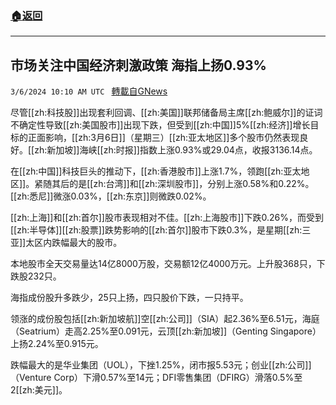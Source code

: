 ###  [:house:返回](README.md)
---


## 市场关注中国经济刺激政策 海指上扬0.93%
`3/6/2024 10:10 AM UTC ` [轉載自GNews](https://gnews.org/articles/2370243)

尽管[[zh:科技股]]出现套利回调、[[zh:美国]]联邦储备局主席[[zh:鲍威尔]]的证词不确定性导致[[zh:美国股市]]出现下跌，但受到[[zh:中国]]5%[[zh:经济]]增长目标的正面影响，[[zh:3月6日]]（星期三）[[zh:亚太地区]]多个股市仍然表现良好。[[zh:新加坡]]海峡[[zh:时报]]指数上涨0.93%或29.04点，收报3136.14点。

在[[zh:中国]]科技巨头的推动下，[[zh:香港股市]]上涨1.7%，领跑[[zh:亚太地区]]。紧随其后的是[[zh:台湾]]和[[zh:深圳股市]]，分别上涨0.58%和0.22%。[[zh:悉尼]]微涨0.03%，[[zh:东京]]则微跌0.02%。

[[zh:上海]]和[[zh:首尔]]股市表现相对不佳。[[zh:上海股市]]下跌0.26%，而受到[[zh:半导体]][[zh:股票]]跌势影响的[[zh:首尔]]股市下跌0.3%，是星期[[zh:三亚]]太区内跌幅最大的股市。

本地股市全天交易量达14亿8000万股，交易额12亿4000万元。上升股368只，下跌股232只。

海指成份股升多跌少，25只上扬，四只股价下跌，一只持平。

领涨的成份股包括[[zh:新加坡航]]空[[zh:公司]]（SIA）起2.36%至6.51元，海庭（Seatrium）走高2.25%至0.091元，云顶[[zh:新加坡]]（Genting Singapore）上扬2.24%至0.915元。

跌幅最大的是华业集团（UOL），下挫1.25%，闭市报5.53元；创业[[zh:公司]]（Venture Corp）下滑0.57%至14元；DFI零售集团（DFIRG）滑落0.5%至2[[zh:美元]]。
